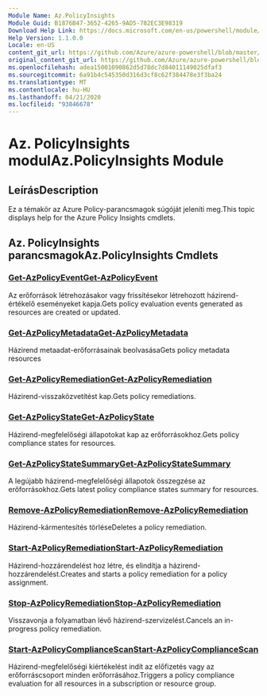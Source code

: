 ```yaml
---
Module Name: Az.PolicyInsights
Module Guid: B1876B47-3652-4265-9AD5-782EC3E98319
Download Help Link: https://docs.microsoft.com/en-us/powershell/module/az.policyinsights
Help Version: 1.1.0.0
Locale: en-US
content_git_url: https://github.com/Azure/azure-powershell/blob/master/src/PolicyInsights/PolicyInsights/help/Az.PolicyInsights.md
original_content_git_url: https://github.com/Azure/azure-powershell/blob/master/src/PolicyInsights/PolicyInsights/help/Az.PolicyInsights.md
ms.openlocfilehash: adea15001090862d5d78dc7d84011149025dfaf3
ms.sourcegitcommit: 6a91b4c545350d316d3cf8c62f384478e3f3ba24
ms.translationtype: MT
ms.contentlocale: hu-HU
ms.lasthandoff: 04/21/2020
ms.locfileid: "93846678"
---
```

# <span data-ttu-id="79094-101">Az. PolicyInsights modul</span><span class="sxs-lookup"><span data-stu-id="79094-101">Az.PolicyInsights Module</span></span>
## <span data-ttu-id="79094-102">Leírás</span><span class="sxs-lookup"><span data-stu-id="79094-102">Description</span></span>
<span data-ttu-id="79094-103">Ez a témakör az Azure Policy-parancsmagok súgóját jeleníti meg.</span><span class="sxs-lookup"><span data-stu-id="79094-103">This topic displays help for the Azure Policy Insights cmdlets.</span></span>

## <span data-ttu-id="79094-104">Az. PolicyInsights parancsmagok</span><span class="sxs-lookup"><span data-stu-id="79094-104">Az.PolicyInsights Cmdlets</span></span>
### [<span data-ttu-id="79094-105">Get-AzPolicyEvent</span><span class="sxs-lookup"><span data-stu-id="79094-105">Get-AzPolicyEvent</span></span>](Get-AzPolicyEvent.md)
<span data-ttu-id="79094-106">Az erőforrások létrehozásakor vagy frissítésekor létrehozott házirend-értékelő eseményeket kapja.</span><span class="sxs-lookup"><span data-stu-id="79094-106">Gets policy evaluation events generated as resources are created or updated.</span></span>

### [<span data-ttu-id="79094-107">Get-AzPolicyMetadata</span><span class="sxs-lookup"><span data-stu-id="79094-107">Get-AzPolicyMetadata</span></span>](Get-AzPolicyMetadata.md)
<span data-ttu-id="79094-108">Házirend metaadat-erőforrásainak beolvasása</span><span class="sxs-lookup"><span data-stu-id="79094-108">Gets policy metadata resources</span></span>

### [<span data-ttu-id="79094-109">Get-AzPolicyRemediation</span><span class="sxs-lookup"><span data-stu-id="79094-109">Get-AzPolicyRemediation</span></span>](Get-AzPolicyRemediation.md)
<span data-ttu-id="79094-110">Házirend-visszaközvetítést kap.</span><span class="sxs-lookup"><span data-stu-id="79094-110">Gets policy remediations.</span></span>

### [<span data-ttu-id="79094-111">Get-AzPolicyState</span><span class="sxs-lookup"><span data-stu-id="79094-111">Get-AzPolicyState</span></span>](Get-AzPolicyState.md)
<span data-ttu-id="79094-112">Házirend-megfelelőségi állapotokat kap az erőforrásokhoz.</span><span class="sxs-lookup"><span data-stu-id="79094-112">Gets policy compliance states for resources.</span></span>

### [<span data-ttu-id="79094-113">Get-AzPolicyStateSummary</span><span class="sxs-lookup"><span data-stu-id="79094-113">Get-AzPolicyStateSummary</span></span>](Get-AzPolicyStateSummary.md)
<span data-ttu-id="79094-114">A legújabb házirend-megfelelőségi állapotok összegzése az erőforrásokhoz.</span><span class="sxs-lookup"><span data-stu-id="79094-114">Gets latest policy compliance states summary for resources.</span></span>

### [<span data-ttu-id="79094-115">Remove-AzPolicyRemediation</span><span class="sxs-lookup"><span data-stu-id="79094-115">Remove-AzPolicyRemediation</span></span>](Remove-AzPolicyRemediation.md)
<span data-ttu-id="79094-116">Házirend-kármentesítés törlése</span><span class="sxs-lookup"><span data-stu-id="79094-116">Deletes a policy remediation.</span></span>

### [<span data-ttu-id="79094-117">Start-AzPolicyRemediation</span><span class="sxs-lookup"><span data-stu-id="79094-117">Start-AzPolicyRemediation</span></span>](Start-AzPolicyRemediation.md)
<span data-ttu-id="79094-118">Házirend-hozzárendelést hoz létre, és elindítja a házirend-hozzárendelést.</span><span class="sxs-lookup"><span data-stu-id="79094-118">Creates and starts a policy remediation for a policy assignment.</span></span>

### [<span data-ttu-id="79094-119">Stop-AzPolicyRemediation</span><span class="sxs-lookup"><span data-stu-id="79094-119">Stop-AzPolicyRemediation</span></span>](Stop-AzPolicyRemediation.md)
<span data-ttu-id="79094-120">Visszavonja a folyamatban lévő házirend-szervizelést.</span><span class="sxs-lookup"><span data-stu-id="79094-120">Cancels an in-progress policy remediation.</span></span>

### [<span data-ttu-id="79094-121">Start-AzPolicyComplianceScan</span><span class="sxs-lookup"><span data-stu-id="79094-121">Start-AzPolicyComplianceScan</span></span>](Start-AzPolicyComplianceScan.md)
<span data-ttu-id="79094-122">Házirend-megfelelőségi kiértékelést indít az előfizetés vagy az erőforráscsoport minden erőforrásához.</span><span class="sxs-lookup"><span data-stu-id="79094-122">Triggers a policy compliance evaluation for all resources in a subscription or resource group.</span></span>

